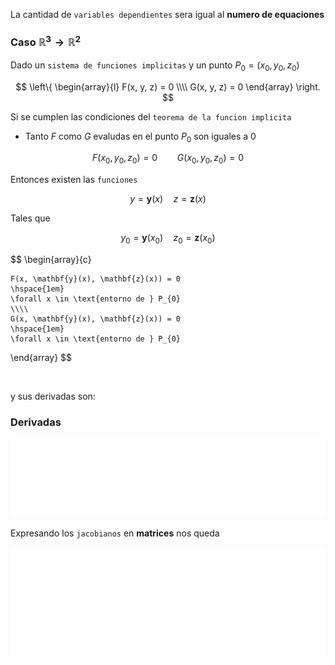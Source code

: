 

La cantidad de `variables dependientes` sera igual al **numero de equaciones**


### Caso $\mathbb{R}^{3} \to \mathbb{R}^{2}$

Dado un `sistema de funciones implicitas` y un punto $P_{0} = (x_{0}, y_{0}, z_{0})$

$$
\left\{
    \begin{array}{l}
        F(x, y, z) = 0
        \\\\
        G(x, y, z) = 0
    \end{array}
\right.
$$

Si se cumplen las condiciones del `teorema de la funcion implicita` 

- Tanto $F$ como $G$ evaludas en el punto $P_{0}$ son iguales a $0$

$$
    F(x_{0}, y_{0}, z_{0}) = 0
    \hspace{2em}
    G(x_{0}, y_{0}, z_{0}) = 0
$$


Entonces existen las `funciones`

$$
y = \mathbf{y}(x)
\hspace{1em}
z = \mathbf{z}(x)
$$


Tales que 

$$
y_{0} = \mathbf{y}(x_{0})
\hspace{1em}
z_{0} = \mathbf{z}(x_{0})
$$

$$
\begin{array}{c}
    
    F(x, \mathbf{y}(x), \mathbf{z}(x)) = 0
    \hspace{1em}
    \forall x \in \text{entorno de } P_{0}
    \\\\
    G(x, \mathbf{y}(x), \mathbf{z}(x)) = 0
    \hspace{1em}
    \forall x \in \text{entorno de } P_{0}
\end{array}
$$

<br>

y sus derivadas son:

### Derivadas

![alt](./funcion-implicita-1.lnkspace.svg)

Expresando los `jacobianos` en **matrices** nos queda

![alt](funcion-implicita-2.lnkspace.svg)